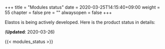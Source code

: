 +++
title = "Modules status"
date = 2020-03-25T14:15:40+09:00
weight = 55
chapter = false
pre = ""
alwaysopen = false
+++

Elastos is being actively developed. Here is the product status in details:

(**Updated**: 2020-03-26)

{{< modules_status >}}
 